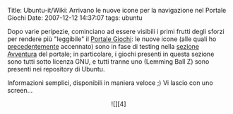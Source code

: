 Title: Ubuntu-it/Wiki: Arrivano le nuove icone per la navigazione nel Portale Giochi
Date:  2007-12-12 14:37:07
tags: ubuntu

Dopo varie peripezie,
cominciano ad essere visibili i primi frutti degli sforzi per rendere più "leggibile"
il [Portale Giochi][1]: le nuove icone (alle quali ho [precedentemente][2]
accennato) sono in fase di testing nella [sezione Avventura][3] del portale;
in particolare, i giochi presenti in questa sezione sono tutti sotto licenza
GNU, e tutti tranne uno (Lemming Ball Z) sono presenti nei repository di
Ubuntu.


Informazioni semplici, disponibili in maniera veloce ;) Vi lascio con
uno screen...

<center>![][4]</center>

   [1]: http://wiki.ubuntu-it.org/Giochi

   [2]: http://dl.dropbox.com/u/369614/blog/public_html/FradeveOpenblog/posts/2007/11/icone-smart-browsing-per-il-portale-giochi.html

   [3]: http://wiki.ubuntu-it.org/Giochi/Avventura

   [4]: http://dl.dropbox.com/u/369614/blog/img_red/icone2gf6.png
